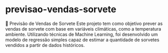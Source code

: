 # previsao-vendas-sorvete
🧊 Previsão de Vendas de Sorvete Este projeto tem como objetivo prever as vendas de sorvete com base em variáveis climáticas, como a temperatura ambiente. Utilizando técnicas de Machine Learning, foi desenvolvido um modelo de regressão simples capaz de estimar a quantidade de sorvetes vendidos a partir de dados históricos.
